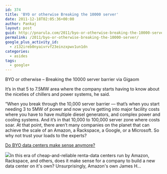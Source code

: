 ```yaml
---
id: 374
title: 'BYO or otherwise Breaking the 10000 server'
date: 2011-12-18T02:05:36+00:00
author: Pankaj
layout: post
guid: http://pnarula.com/2011/byo-or-otherwise-breaking-the-10000-server/
permalink: /2011/byo-or-otherwise-breaking-the-10000-server/
google_plus_activity_id:
  - z132ireb0nyaivrvf23einzxpwv1un1dn
categories:
  - asides
tags:
  - google+
---
```

BYO or otherwise &#8211; Breaking the 10000 server barrier via Gigaom 

It’s in that 5 to 7.5MW area where the company starts having to know about the niceties of chillers and power systems, he said.

“When you break through the 10,000 server barrier — that’s when you start needing 3 to 5MW of power and now you’re getting into major facility costs where you have to have multiple diesel generators, and complex power and cooling systems. And it’s in that 10,000 to 100,000 server zone where costs soar. At that point, there aren’t many companies on the planet that can achieve the scale of an Amazon, a Rackspace, a Google, or a Microsoft. So why not trust your loads to the experts?

<a href="http://gigaom.com/cloud/do-byo-data-centers-make-sense-anymore" onclick="_gaq.push(['_trackEvent', 'outbound-article', 'http://gigaom.com/cloud/do-byo-data-centers-make-sense-anymore', 'Do BYO data centers make sense anymore?']);" >Do BYO data centers make sense anymore?</a>

<img src="http://images0-focus-opensocial.googleusercontent.com/gadgets/proxy?container=focus&gadget=a&resize_h=100&url=http%3A%2F%2Fgigaom2.files.wordpress.com%2F2011%2F12%2F2754478731_6cac6d30a8_z-e1323205331315.jpg%3Fw%3D476" class="alignleft" />In this era of cheap-and-reliable renta-data centers run by Amazon, Rackspace, and others, does it make sense for a company to build a new data center on it's own? Unsurprisingly, Amazon's own James H&#8230;